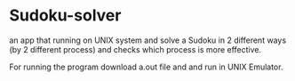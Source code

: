 # Sudoku-solver
an app that running on UNIX system and solve a Sudoku in 2 different ways (by 2 different process) and checks which 
process is more effective.

For running the program download a.out file and and run in UNIX Emulator.

